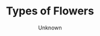 ---
title: Types of Flowers
description: Simple and compelling way to show connections and relationships within a community of individuals.
author: Unknown
published: January 2019
object_type: Visualization builder
topic: Computational social sciences
purpose: Teaching
source: https://commons.wikimedia.org/wiki/File:Al-Hajj_Hafiz_Muhammad_Nuri,_Turkey,_1801_-_The_Dala%27il_al-Khayrat_of_al-Juzuli_-_Google_Art_Project.jpg
audience_level: Secondary school
audience_composition: General public
order: '00'
layout: labels
collection: datasets
thumbnail: "/img/csv_design.png"
full: "/VisualizingTheFuture2/img/csv_design.png"
dataset: https://visualizingthefuture.github.io/examples-repository/data/obj2

data_processing_completed: Tool relies on social network data - a list of individuals and connections (nodes and edges), Tool comes with three datasets provided, and offers the option for user to upload and visualize their own data
data_types_included: Individual names - nodes with text labels,  Connections between individuals - edges expressed as ordered pairs of node labels
ethical_quandaries: Privacy concerns with gathering social network information, how do we track or gather evidence of connections between individuals, Does that data collection process violate the privacy of individuals
highlight_features: ["how does this style of visualization help show a set of relationships at the same time?", "What is difficult to read or understand about those relationships in this model?", "How does this style of social network visualization compare to other modes of understanding communities? (e.g. ethnography, narratives)"]
links_between_examples:
links_further_instructional_materials:
relevant_links: "https://www.databasic.io/en/connectthedots/connect-the-dots-activity-guide.pdf"
---